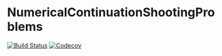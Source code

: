 # NumericalContinuationShootingProblems

[![Build Status](https://travis-ci.com/dawbarton/NumericalContinuationShootingProblems.jl.svg?branch=master)](https://travis-ci.com/dawbarton/NumericalContinuationShootingProblems.jl)
[![Codecov](https://codecov.io/gh/dawbarton/NumericalContinuationShootingProblems.jl/branch/master/graph/badge.svg)](https://codecov.io/gh/dawbarton/NumericalContinuationShootingProblems.jl)
